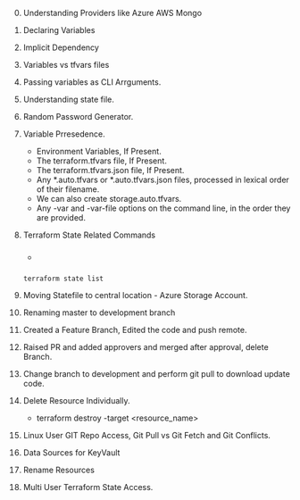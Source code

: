 0. Understanding Providers like Azure AWS Mongo
1. Declaring Variables
2. Implicit Dependency
3. Variables vs tfvars files
4. Passing variables as CLI Arrguments.
5. Understanding state file.
6. Random Password Generator.
7. Variable Prresedence.
    -   Environment Variables, If Present.
    -   The terraform.tfvars file, If Present.
    -   The terraform.tfvars.json file, If Present.
    -   Any *.auto.tfvars or *.auto.tfvars.json files, processed in lexical order of their filename.
    - We can also create storage.auto.tfvars.
    -   Any -var and -var-file options on the command line, in the order they are provided.
8. Terraform State Related Commands
    - ### 
    ```
    terraform state list
    ```
9. Moving Statefile to central location - Azure Storage Account.
10. Renaming master to development branch
11. Created a Feature Branch, Edited the code and push remote.
12. Raised PR and added approvers and merged after approval, delete Branch.
13. Change branch to development and perform git pull to download update code.
14. Delete Resource Individually.
    - terraform destroy -target <resource_name>

15. Linux User GIT Repo Access, Git Pull vs Git Fetch and Git Conflicts.
16. Data Sources for KeyVault
17. Rename Resources
18. Multi User Terraform State Access.